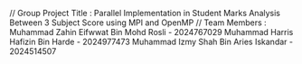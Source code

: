 // Group Project Title : Parallel Implementation in Student Marks Analysis Between 3 Subject Score using MPI and OpenMP
// Team Members :
Muhammad Zahin Eifwwat Bin Mohd Rosli - 2024767029
Muhammad Harris Hafizin Bin Harde - 2024977473
Muhammad Izmy Shah Bin Aries Iskandar - 2024514507
